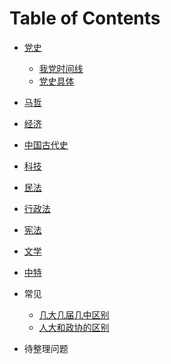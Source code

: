 # Table of Contents




+ [党史]()
  + [我党时间线](./党史/我党时间线.md)
  + [党史具体](./党史/党史具体.md)
+ [马哲]()
+ [经济]()
+ [中国古代史]()
+ [科技]()
+ [民法]()
+ [行政法]()
+ [宪法](./法律/宪法.md)
+ [文学]()
+ [中特]()

+ 常见
  + [几大几届几中区别](./几大几届几中区别.md)
  + [人大和政协的区别](./人大和政协的区别.md)
+ 待整理问题
  

